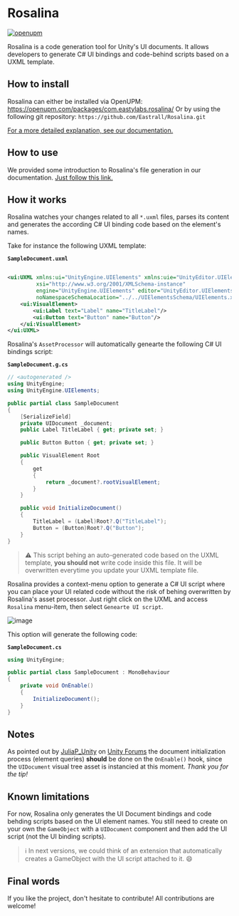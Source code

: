 # Rosalina

[![openupm](https://img.shields.io/npm/v/com.eastylabs.rosalina?label=openupm&registry_uri=https://package.openupm.com)](https://openupm.com/packages/com.eastylabs.rosalina/)

Rosalina is a code generation tool for Unity's UI documents. It allows developers to generate C# UI bindings and
code-behind scripts based on a UXML template.

## How to install

Rosalina can either be installed via OpenUPM: https://openupm.com/packages/com.eastylabs.rosalina/
Or by using the following git repository: ``https://github.com/Eastrall/Rosalina.git``

[For a more detailed explanation, see our documentation.](Documentation~/HowToInstall.md)

## How to use

We provided some introduction to Rosalina's file generation in our documentation.
[Just follow this link.](Documentation~/HowToCreateFiles.md)

## How it works

Rosalina watches your changes related to all `*.uxml` files, parses its content and generates the according C# UI
binding code based on the element's names.

Take for instance the following UXML template:

**`SampleDocument.uxml`**

```xml

<ui:UXML xmlns:ui="UnityEngine.UIElements" xmlns:uie="UnityEditor.UIElements"
         xsi="http://www.w3.org/2001/XMLSchema-instance"
         engine="UnityEngine.UIElements" editor="UnityEditor.UIElements"
         noNamespaceSchemaLocation="../../UIElementsSchema/UIElements.xsd" editor-extension-mode="False">
    <ui:VisualElement>
        <ui:Label text="Label" name="TitleLabel"/>
        <ui:Button text="Button" name="Button"/>
    </ui:VisualElement>
</ui:UXML>
```

Rosalina's `AssetProcessor` will automatically genearte the following C# UI bindings script:

**`SampleDocument.g.cs`**

```csharp
// <autogenerated />
using UnityEngine;
using UnityEngine.UIElements;

public partial class SampleDocument
{
    [SerializeField]
    private UIDocument _document;
    public Label TitleLabel { get; private set; }

    public Button Button { get; private set; }

    public VisualElement Root
    {
        get
        {
            return _document?.rootVisualElement;
        }
    }

    public void InitializeDocument()
    {
        TitleLabel = (Label)Root?.Q("TitleLabel");
        Button = (Button)Root?.Q("Button");
    }
}
```

> ⚠️ This script behing an auto-generated code based on the UXML template, **you should not** write code inside this
> file. It will be overwritten everytime you update your UXML template file.

Rosalina provides a context-menu option to generate a C# UI script where you can place your UI related code without the
risk of behing overwritten by Rosalina's asset processor.
Just right click on the UXML and access `Rosalina` menu-item, then select `Genearte UI script`.

![image](https://user-images.githubusercontent.com/4021025/151774578-84a648a3-5907-4f54-ba7e-c49ab5808a3c.png)

This option will generate the following code:

**`SampleDocument.cs`**

```csharp
using UnityEngine;

public partial class SampleDocument : MonoBehaviour
{
    private void OnEnable()
    {
        InitializeDocument();
    }
}
```

## Notes

As pointed out by [JuliaP_Unity](https://forum.unity.com/members/juliap_unity.4707193/)
on [Unity Forums](https://forum.unity.com/threads/share-your-ui-toolkit-projects.980061/#post-7799040) the document
initialization process (element queries) **should** be done on the `OnEnable()` hook, since the `UIDocument` visual tree
asset is instancied at this moment.
*Thank you for the tip!*

## Known limitations

For now, Rosalina only generates the UI Document bindings and code behding scripts based on the UI element names. You
still need to create on your own the `GameObject` with a `UIDocument` component and then add the UI script (not the UI
binding scripts).

> ℹ️ In next versions, we could think of an extension that automatically creates a GameObject with the UI script
> attached to it. 😄

## Final words

If you like the project, don't hesitate to contribute! All contributions are welcome!
